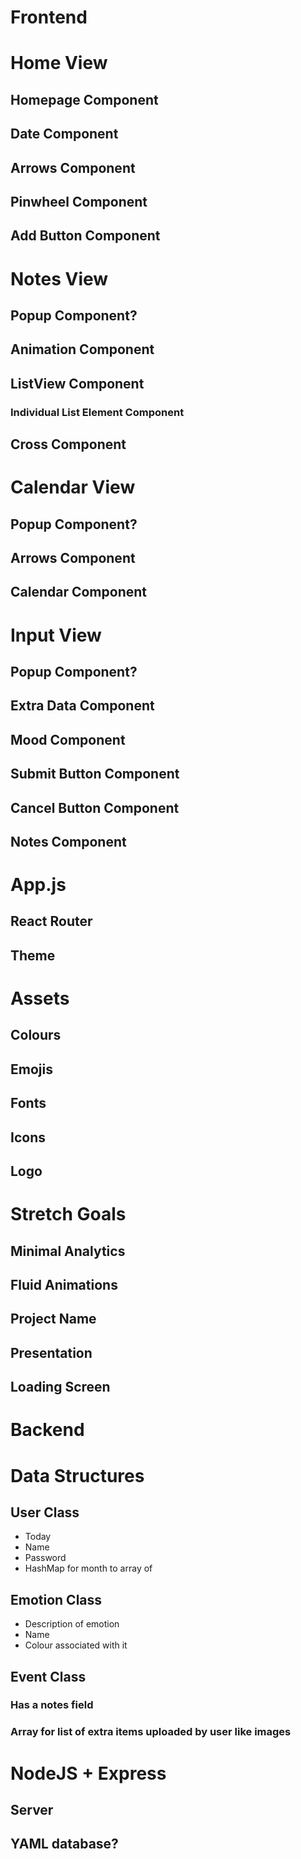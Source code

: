 # Frontend

# Home View
## Homepage Component
## Date Component
## Arrows Component
## Pinwheel Component
## Add Button Component
<!-- ## Settings Menu Component -->

# Notes View
## Popup Component?
## Animation Component
## ListView Component
### Individual List Element Component
## Cross Component

# Calendar View
## Popup Component?
## Arrows Component
## Calendar Component

# Input View
## Popup Component?
## Extra Data Component
## Mood Component
## Submit Button Component
## Cancel Button Component
## Notes Component

# App.js
## React Router
## Theme

# Assets
## Colours
## Emojis
## Fonts
## Icons
## Logo

# Stretch Goals
## Minimal Analytics
## Fluid Animations
## Project Name
## Presentation
## Loading Screen

# Backend

# Data Structures
## User Class
- Today 
- Name
- Password
- HashMap for month to array of 

## Emotion Class
- Description of emotion
- Name
- Colour associated with it 

## Event Class
### Has a notes field
### Array for list of extra items uploaded by user like images
### 

# NodeJS + Express
## Server
## YAML database?
